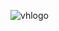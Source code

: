 
![vhlogo](https://user-images.githubusercontent.com/87023792/166293906-d4a388af-1479-4bb6-9a43-733102b7e8a5.png)
